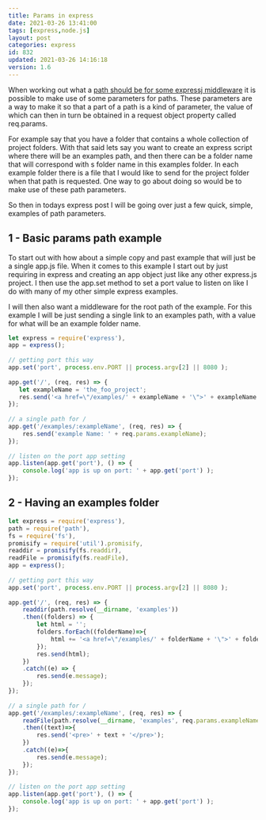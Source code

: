 ```yaml
---
title: Params in express
date: 2021-03-26 13:41:00
tags: [express,node.js]
layout: post
categories: express
id: 832
updated: 2021-03-26 14:16:18
version: 1.6
---
```


When working out what a [path should be for some expressj middleware](https://expressjs.com/en/guide/routing.html) it is possible to make use of some parameters for paths. These parameters are a way to make it so that a part of a path is a kind of parameter, the value of which can then in turn be obtained in a request object property called req.params. 

For example say that you have a folder that contains a whole collection of project folders. With that said lets say you want to create an express script where there will be an examples path, and then there can be a folder name that will correspond with s folder name in this examples folder. In each example folder there is a file that I would like to send for the project folder when that path is requested. One way to go about doing so would be to make use of these path parameters.

So then in todays express post I will be going over just a few quick, simple, examples of path parameters.

<!-- more -->

## 1 - Basic params path example

To start out with how about a simple copy and past example that will just be a single app.js file. When it comes to this example I start out by just requiring in express and creating an app object just like any other express.js project. I then use the app.set method to set a port value to listen on like I do with many of my other simple express examples.

I will then also want a middleware for the root path of the example. For this example I will be just sending a single link to an examples path, with a value for what will be an example folder name.

```js
let express = require('express'),
app = express();
 
// getting port this way
app.set('port', process.env.PORT || process.argv[2] || 8080 );
 
app.get('/', (req, res) => {
   let exampleName = 'the_foo_project';
   res.send('<a href=\"/examples/' + exampleName + '\">' + exampleName + '</a>');
});
 
// a single path for /
app.get('/examples/:exampleName', (req, res) => {
    res.send('example Name: ' + req.params.exampleName);
});
 
// listen on the port app setting
app.listen(app.get('port'), () => {
    console.log('app is up on port: ' + app.get('port') );
});
```

## 2 - Having an examples folder

```js
let express = require('express'),
path = require('path'),
fs = require('fs'),
promisify = require('util').promisify,
readdir = promisify(fs.readdir),
readFile = promisify(fs.readFile),
app = express();
 
// getting port this way
app.set('port', process.env.PORT || process.argv[2] || 8080 );
 
app.get('/', (req, res) => {
    readdir(path.resolve(__dirname, 'examples'))
    .then((folders) => {
        let html = '';
        folders.forEach((folderName)=>{
            html += '<a href=\"/examples/' + folderName + '\">' + folderName + '</a><br>';
        });
        res.send(html);
    })
    .catch((e) => {
        res.send(e.message);
    });
});
 
// a single path for /
app.get('/examples/:exampleName', (req, res) => {
    readFile(path.resolve(__dirname, 'examples', req.params.exampleName, 'outline.txt'))
    .then((text)=>{
        res.send('<pre>' + text + '</pre>');
    })
    .catch((e)=>{
        res.send(e.message);
    });
});
 
// listen on the port app setting
app.listen(app.get('port'), () => {
    console.log('app is up on port: ' + app.get('port') );
});
```
